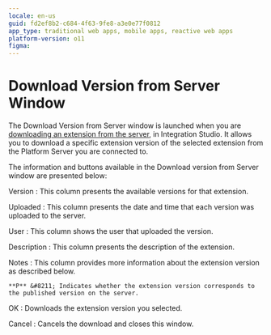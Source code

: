 ```yaml
---
locale: en-us
guid: fd2ef8b2-c684-4f63-9fe8-a3e0e77f0812
app_type: traditional web apps, mobile apps, reactive web apps
platform-version: o11
figma:
---
```


# Download Version from Server Window

The Download Version from Server window is launched when you are [downloading an extension from the server](<extension-download-window.md>), in Integration Studio. It allows you to download a specific extension version of the selected extension from the Platform Server you are connected to.

The information and buttons available in the Download version from Server window are presented below:

Version
:   This column presents the available versions for that extension.

Uploaded
:   This column presents the date and time that each version was uploaded to the server.

User
:   This column shows the user that uploaded the version.

Description
:   This column presents the description of the extension.

Notes
:   This column provides more information about the extension version as described below.

    **P** &#8211; Indicates whether the extension version corresponds to the published version on the server.

OK
:   Downloads the extension version you selected.

Cancel
:   Cancels the download and closes this window.
